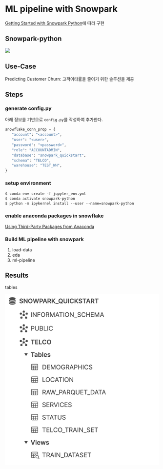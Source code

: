 # ML pipeline with Snowpark
[Getting Started with Snowpark Python](https://quickstarts.snowflake.com/guide/getting_started_with_snowpark_python/index.html?index=..%2F..index#0)에 따라 구현

## Snowpark-python
![](https://quickstarts.snowflake.com/guide/getting_started_with_snowpark_python/img/b27f1d16420e6ea7.png)

## Use-Case
Predicting Customer Churn: 고객이타률을 줄이기 위한 솔루션을 제공

## Steps

### generate config.py
아래 정보를 기반으로 `config.py`를 작성하여 추가한다.
```python
snowflake_conn_prop = {
   "account": "<account>",
   "user": "<user>",
   "password": "<password>",
   "role": "ACCOUNTADMIN",
   "database": "snowpark_quickstart",
   "schema": "TELCO",
   "warehouse": "TEST_WH",
}
```


### setup environment
```console
$ conda env create -f jupyter_env.yml
$ conda activate snowpark-python
$ python -m ipykernel install --user --name=snowpark-python
```

### enable anaconda packages in snowflake
[Using Third-Party Packages from Anaconda](https://docs.snowflake.com/en/developer-guide/udf/python/udf-python-packages.html#using-third-party-packages-from-anaconda)

### Build ML pipeline with snowpark
1. load-data
2. eda
3. ml-pipeline

## Results 

tables

![](tables.png)